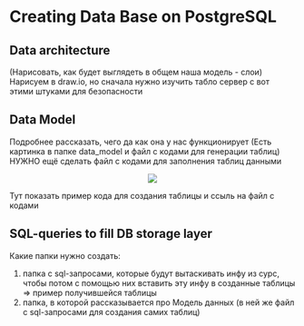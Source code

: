 # Creating Data Base on PostgreSQL

## Data architecture
(Нарисовать, как будет выглядеть в общем наша модель - слои)
Нарисуем в draw.io, но сначала нужно изучить табло сервер с вот этими штуками для безопасности



## Data Model
Подробнее рассказать, чего да как она у нас функционирует
(Есть картинка в папке data_model и файл с кодами для генерации таблиц)
НУЖНО ещё сделать файл с кодами для заполнения таблиц данными

<p align="center"><img  src="______________"></p>

Тут показать пример кода для создания таблицы и ссыль на файл с кодами



## SQL-queries to fill DB storage layer




Какие папки нужно создать:
1) папка с sql-запросами,  которые будут вытаскивать инфу из сурс, чтобы потом с помощью них вставить эту инфу в созданные таблицы => пример получившейся таблицы
2) папка, в которой рассказывается про Модель данных (в ней же файл с sql-запросами для создания самих таблиц)
